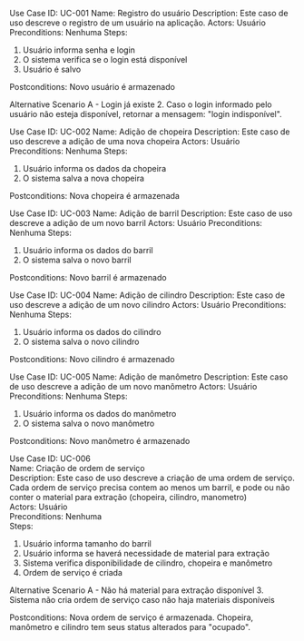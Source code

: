 Use Case ID: UC-001
Name: Registro do usuário
Description: Este caso de uso descreve o registro de um usuário na aplicação.
Actors: Usuário
Preconditions: Nenhuma
Steps:
1. Usuário informa senha e login
2. O sistema verifica se o login está disponível
3. Usuário é salvo 

Postconditions: Novo usuário é armazenado

Alternative Scenario A - Login já existe
2. Caso o login informado pelo usuário não esteja disponível, retornar a mensagem: "login indisponível".

Use Case ID: UC-002
Name: Adição de chopeira
Description: Este caso de uso descreve a adição de uma nova chopeira 
Actors: Usuário
Preconditions: Nenhuma
Steps:
1. Usuário informa os dados da chopeira
2. O sistema salva a nova chopeira

Postconditions: Nova chopeira é armazenada

Use Case ID: UC-003
Name: Adição de barril
Description: Este caso de uso descreve a adição de um novo barril
Actors: Usuário
Preconditions: Nenhuma
Steps:
1. Usuário informa os dados do barril
2. O sistema salva o novo barril

Postconditions: Novo barril é armazenado

Use Case ID: UC-004
Name: Adição de cilindro
Description: Este caso de uso descreve a adição de um novo cilindro
Actors: Usuário
Preconditions: Nenhuma
Steps:
1. Usuário informa os dados do cilindro
2. O sistema salva o novo cilindro

Postconditions: Novo cilindro é armazenado

Use Case ID: UC-005
Name: Adição de manômetro
Description: Este caso de uso descreve a adição de um novo manômetro
Actors: Usuário
Preconditions: Nenhuma
Steps:
1. Usuário informa os dados do manômetro
2. O sistema salva o novo manômetro

Postconditions: Novo manômetro é armazenado

Use Case ID: UC-006<br>
Name: Criação de ordem de serviço<br>
Description: Este caso de uso descreve a criação de uma ordem de serviço. Cada ordem de serviço precisa contem ao menos um barril, e pode ou não conter o material para extração (chopeira, cilindro, manometro)
<br>
Actors: Usuário<br>
Preconditions: Nenhuma<br>
Steps:<br>
1. Usuário informa tamanho do barril
2. Usuário informa se haverá necessidade de material para extração
3. Sistema verifica disponibilidade de cilindro, chopeira e manômetro
4. Ordem de serviço é criada

Alternative Scenario A - Não há material para extração disponível
3. Sistema não cria ordem de serviço caso não haja materiais disponíveis

Postconditions: Nova ordem de serviço é armazenada. Chopeira, manômetro e cilindro tem seus status alterados para "ocupado". 


